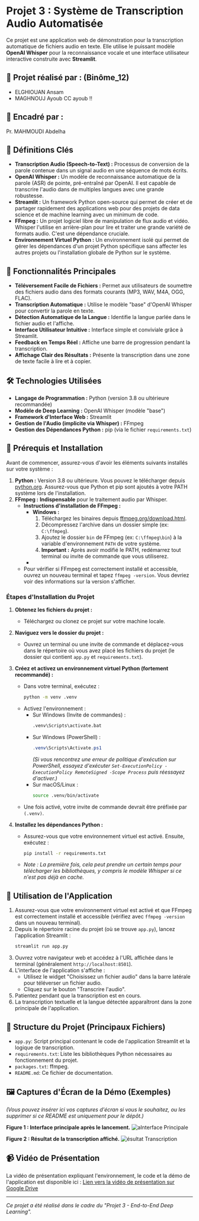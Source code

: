 # Projet 3 : Système de Transcription Audio Automatisée

Ce projet est une application web de démonstration pour la transcription automatique de fichiers audio en texte. Elle utilise le puissant modèle **OpenAI Whisper** pour la reconnaissance vocale et une interface utilisateur interactive construite avec **Streamlit**.

## 📝 Projet réalisé par : (Binôme_12)
- ELGHIOUAN Ansam
- MAGHNOUJ Ayoub
CC ayoub !!
## 📝 Encadré par :
Pr. MAHMOUDI Abdelha

## 📖 Définitions Clés

*   **Transcription Audio (Speech-to-Text) :** Processus de conversion de la parole contenue dans un signal audio en une séquence de mots écrits.
*   **OpenAI Whisper :** Un modèle de reconnaissance automatique de la parole (ASR) de pointe, pré-entraîné par OpenAI. Il est capable de transcrire l'audio dans de multiples langues avec une grande robustesse.
*   **Streamlit :** Un framework Python open-source qui permet de créer et de partager rapidement des applications web pour des projets de data science et de machine learning avec un minimum de code.
*   **FFmpeg :** Un projet logiciel libre de manipulation de flux audio et vidéo. Whisper l'utilise en arrière-plan pour lire et traiter une grande variété de formats audio. C'est une dépendance cruciale.
*   **Environnement Virtuel Python :** Un environnement isolé qui permet de gérer les dépendances d'un projet Python spécifique sans affecter les autres projets ou l'installation globale de Python sur le système.

## 🌟 Fonctionnalités Principales

-   **Téléversement Facile de Fichiers :** Permet aux utilisateurs de soumettre des fichiers audio dans des formats courants (MP3, WAV, M4A, OGG, FLAC).
-   **Transcription Automatique :** Utilise le modèle "base" d'OpenAI Whisper pour convertir la parole en texte.
-   **Détection Automatique de la Langue :** Identifie la langue parlée dans le fichier audio et l'affiche.
-   **Interface Utilisateur Intuitive :** Interface simple et conviviale grâce à Streamlit.
-   **Feedback en Temps Réel :** Affiche une barre de progression pendant la transcription.
-   **Affichage Clair des Résultats :** Présente la transcription dans une zone de texte facile à lire et à copier.

## 🛠️ Technologies Utilisées

-   **Langage de Programmation :** Python (version 3.8 ou ultérieure recommandée)
-   **Modèle de Deep Learning :** OpenAI Whisper (modèle "base")
-   **Framework d'Interface Web :** Streamlit
-   **Gestion de l'Audio (implicite via Whisper) :** FFmpeg
-   **Gestion des Dépendances Python :** pip (via le fichier `requirements.txt`)

## 🚀 Prérequis et Installation

Avant de commencer, assurez-vous d'avoir les éléments suivants installés sur votre système :

1.  **Python :** Version 3.8 ou ultérieure. Vous pouvez le télécharger depuis [python.org](https://www.python.org/). Assurez-vous que Python et pip sont ajoutés à votre PATH système lors de l'installation.
2.  **FFmpeg :** **Indispensable** pour le traitement audio par Whisper.
    *   **Instructions d'installation de FFmpeg :**
        *   **Windows :**
            1.  Téléchargez les binaires depuis [ffmpeg.org/download.html](https://ffmpeg.org/download.html).
            2.  Décompressez l'archive dans un dossier simple (ex: `C:\ffmpeg`).
            3.  Ajoutez le dossier `bin` de FFmpeg (ex: `C:\ffmpeg\bin`) à la variable d'environnement `PATH` de votre système.
            4.  **Important :** Après avoir modifié le PATH, redémarrez tout terminal ou invite de commande que vous utiliserez.
        *   
    *   Pour vérifier si FFmpeg est correctement installé et accessible, ouvrez un nouveau terminal et tapez `ffmpeg -version`. Vous devriez voir des informations sur la version s'afficher.

### Étapes d'Installation du Projet

1.  **Obtenez les fichiers du projet :**
    *   Téléchargez ou clonez ce projet sur votre machine locale.

2.  **Naviguez vers le dossier du projet :**
    *   Ouvrez un terminal ou une invite de commande et déplacez-vous dans le répertoire où vous avez placé les fichiers du projet (le dossier qui contient `app.py` et `requirements.txt`).

3.  **Créez et activez un environnement virtuel Python (fortement recommandé) :**
    *   Dans votre terminal, exécutez :
        ```bash
        python -m venv .venv
        ```
    *   Activez l'environnement :
        *   Sur Windows (Invite de commandes) :
            ```cmd
            .venv\Scripts\activate.bat
            ```
        *   Sur Windows (PowerShell) :
            ```powershell
            .venv\Scripts\Activate.ps1
            ```
            *(Si vous rencontrez une erreur de politique d'exécution sur PowerShell, essayez d'exécuter `Set-ExecutionPolicy -ExecutionPolicy RemoteSigned -Scope Process` puis réessayez d'activer.)*
        *   Sur macOS/Linux :
            ```bash
            source .venv/bin/activate
            ```
    *   Une fois activé, votre invite de commande devrait être préfixée par `(.venv)`.

4.  **Installez les dépendances Python :**
    *   Assurez-vous que votre environnement virtuel est activé. Ensuite, exécutez :
        ```bash
        pip install -r requirements.txt
        ```
    *   *Note : La première fois, cela peut prendre un certain temps pour télécharger les bibliothèques, y compris le modèle Whisper si ce n'est pas déjà en cache.*

## 🏃 Utilisation de l'Application

1.  Assurez-vous que votre environnement virtuel est activé et que FFmpeg est correctement installé et accessible (vérifiez avec `ffmpeg -version` dans un nouveau terminal).
2.  Depuis le répertoire racine du projet (où se trouve `app.py`), lancez l'application Streamlit :
    ```bash
    streamlit run app.py
    ```
3.  Ouvrez votre navigateur web et accédez à l'URL affichée dans le terminal (généralement `http://localhost:8501`).
4.  L'interface de l'application s'affiche :
    *   Utilisez le widget "Choisissez un fichier audio" dans la barre latérale pour téléverser un fichier audio.
    *   Cliquez sur le bouton "Transcrire l'audio".
5.  Patientez pendant que la transcription est en cours.
6.  La transcription textuelle et la langue détectée apparaîtront dans la zone principale de l'application.

## 📂 Structure du Projet (Principaux Fichiers)

-   `app.py`: Script principal contenant le code de l'application Streamlit et la logique de transcription.
-   `requirements.txt`: Liste les bibliothèques Python nécessaires au fonctionnement du projet.
-   `packages.txt`: ffmpeg.
-   `README.md`: Ce fichier de documentation.

## 🖼️ Captures d'Écran de la Démo (Exemples)

*(Vous pouvez insérer ici vos captures d'écran si vous le souhaitez, ou les supprimer si ce README est uniquement pour le dépôt.)*

**Figure 1 : Interface principale après le lancement.**
![aInterface Principale](/images/capture1.png)

**Figure 2 : Résultat de la transcription affiché.**
![ésultat Transcription](/images/capture2.png)

## 📹 Vidéo de Présentation

La vidéo de présentation expliquant l'environnement, le code et la démo de l'application est disponible ici :
[Lien vers la vidéo de présentation sur Google Drive](drive.google.com/video)

---
*Ce projet a été réalisé dans le cadre du "Projet 3 - End-to-End Deep Learning".*
